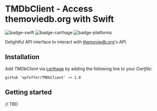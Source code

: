 # TMDbClient - Access themoviedb.org with Swift

![badge-swift] ![badge-carthage] ![badge-platforms]

Delightful API interface to interact with [themoviedb.org]'s API.

## Installation

Add _TMDbClient_ via [carthage] by adding the following line to your *Cartfile*:

```
github 'opfeffer/TMDbClient' ~> 1.0
```

## Getting started

// TBD

[badge-swift]: https://img.shields.io/badge/swift%20version-3.0-green.svg
[badge-carthage]: https://img.shields.io/badge/compatible-carthage-brightgreen.svg
[badge-platforms]: https://img.shields.io/badge/platforms-iOS-lightgrey.svg
[themoviedb.org]: http://api.themoviedb.org
[carthage]: https://github.com/Carthage/Carthage
